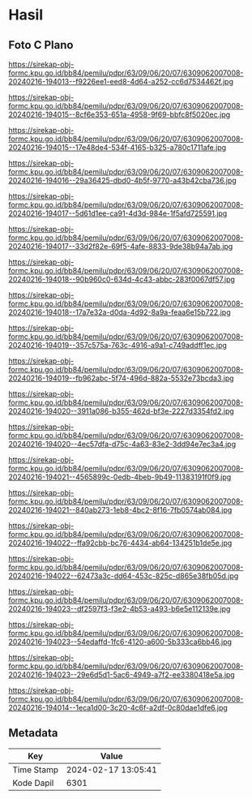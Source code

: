 # Hasil

## Foto C Plano

https://sirekap-obj-formc.kpu.go.id/bb84/pemilu/pdpr/63/09/06/20/07/6309062007008-20240216-194013--f9226ee1-eed8-4d64-a252-cc6d7534462f.jpg

https://sirekap-obj-formc.kpu.go.id/bb84/pemilu/pdpr/63/09/06/20/07/6309062007008-20240216-194015--8cf6e353-651a-4958-9f69-bbfc8f5020ec.jpg

https://sirekap-obj-formc.kpu.go.id/bb84/pemilu/pdpr/63/09/06/20/07/6309062007008-20240216-194015--17e48de4-534f-4165-b325-a780c1711afe.jpg

https://sirekap-obj-formc.kpu.go.id/bb84/pemilu/pdpr/63/09/06/20/07/6309062007008-20240216-194016--29a36425-dbd0-4b5f-9770-a43b42cba736.jpg

https://sirekap-obj-formc.kpu.go.id/bb84/pemilu/pdpr/63/09/06/20/07/6309062007008-20240216-194017--5d61d1ee-ca91-4d3d-984e-1f5afd725591.jpg

https://sirekap-obj-formc.kpu.go.id/bb84/pemilu/pdpr/63/09/06/20/07/6309062007008-20240216-194017--33d2f82e-69f5-4afe-8833-9de38b94a7ab.jpg

https://sirekap-obj-formc.kpu.go.id/bb84/pemilu/pdpr/63/09/06/20/07/6309062007008-20240216-194018--90b960c0-634d-4c43-abbc-283f0067df57.jpg

https://sirekap-obj-formc.kpu.go.id/bb84/pemilu/pdpr/63/09/06/20/07/6309062007008-20240216-194018--17a7e32a-d0da-4d92-8a9a-feaa6e15b722.jpg

https://sirekap-obj-formc.kpu.go.id/bb84/pemilu/pdpr/63/09/06/20/07/6309062007008-20240216-194019--357c575a-763c-4916-a9a1-c749addff1ec.jpg

https://sirekap-obj-formc.kpu.go.id/bb84/pemilu/pdpr/63/09/06/20/07/6309062007008-20240216-194019--fb962abc-5f74-496d-882a-5532e73bcda3.jpg

https://sirekap-obj-formc.kpu.go.id/bb84/pemilu/pdpr/63/09/06/20/07/6309062007008-20240216-194020--3911a086-b355-462d-bf3e-2227d3354fd2.jpg

https://sirekap-obj-formc.kpu.go.id/bb84/pemilu/pdpr/63/09/06/20/07/6309062007008-20240216-194020--4ec57dfa-d75c-4a63-83e2-3dd94e7ec3a4.jpg

https://sirekap-obj-formc.kpu.go.id/bb84/pemilu/pdpr/63/09/06/20/07/6309062007008-20240216-194021--4565899c-0edb-4beb-9b49-11383191f0f9.jpg

https://sirekap-obj-formc.kpu.go.id/bb84/pemilu/pdpr/63/09/06/20/07/6309062007008-20240216-194021--840ab273-1eb8-4bc2-8f16-7fb0574ab084.jpg

https://sirekap-obj-formc.kpu.go.id/bb84/pemilu/pdpr/63/09/06/20/07/6309062007008-20240216-194022--ffa92cbb-bc76-4434-ab64-134251b1de5e.jpg

https://sirekap-obj-formc.kpu.go.id/bb84/pemilu/pdpr/63/09/06/20/07/6309062007008-20240216-194022--62473a3c-dd64-453c-825c-d865e38fb05d.jpg

https://sirekap-obj-formc.kpu.go.id/bb84/pemilu/pdpr/63/09/06/20/07/6309062007008-20240216-194023--df2597f3-f3e2-4b53-a493-b6e5e112139e.jpg

https://sirekap-obj-formc.kpu.go.id/bb84/pemilu/pdpr/63/09/06/20/07/6309062007008-20240216-194023--54edaffd-1fc6-4120-a600-5b333ca6bb46.jpg

https://sirekap-obj-formc.kpu.go.id/bb84/pemilu/pdpr/63/09/06/20/07/6309062007008-20240216-194023--29e6d5d1-5ac6-4949-a7f2-ee3380418e5a.jpg

https://sirekap-obj-formc.kpu.go.id/bb84/pemilu/pdpr/63/09/06/20/07/6309062007008-20240216-194014--1eca1d00-3c20-4c6f-a2df-0c80dae1dfe6.jpg


## Metadata

| Key        | Value               |
| ---------- | ------------------- |
| Time Stamp | 2024-02-17 13:05:41 |
| Kode Dapil | 6301                |



